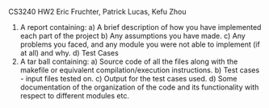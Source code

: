 CS3240 HW2
Eric Fruchter, Patrick Lucas, Kefu Zhou

1)  A report containing: 
     a) A brief description of how you have implemented each part of the project 
     b) Any assumptions you have made. 
     c) Any problems you faced, and any module you were not able to implement (if at all) and why. 
     d) Test Cases	
2)  A tar ball containing: 
     a) Source code of all the files along with the makefile or equivalent compilation/execution instructions. 
     b) Test cases - input files tested on.
     c) Output for the test cases used.
     d) Some documentation of the organization of the code and its functionality with respect to different modules etc.
